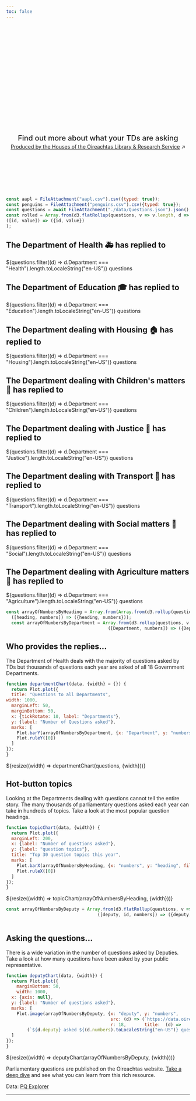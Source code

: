 ```yaml
---
toc: false
---
```


<style>

.hero {
  display: flex;
  flex-direction: column;
  align-items: center;
  font-family: var(--IBM-Plex-Sans);
  margin: 4rem 0 8rem;
  text-wrap: balance;
  text-align: center;
}

.hero h1 {
  margin: 2rem 0;
  max-width: none;
  font-size: 14vw;
  font-weight: 900;
  line-height: 1;
  background: linear-gradient(30deg, var(--theme-foreground-focus), currentColor);
  -webkit-background-clip: text;
  -webkit-text-fill-color: transparent;
  background-clip: text;
}

.hero h2 {
  margin: 0;
  max-width: 34em;
  font-size: 20px;
  font-style: initial;
  font-weight: 500;
  line-height: 1.5;
  color: var(--theme-foreground-muted);
}

@media (min-width: 640px) {
  .hero h1 {
    font-size: 90px;
  }
}

</style>

<div class="hero">
  <h1>PQ Dashboards</h1>
  <h2>Find out more about what your TDs are asking</h2>
  <a href="https://www.oireachtas.ie/en/how-parliament-is-run/houses-of-the-oireachtas-service/library-and-research-service/">Produced by the Houses of the Oireachtas Library & Research Service<span style="display: inline-block; margin-left: 0.25rem;">↗︎</span></a>
</div>

```js
const aapl = FileAttachment("aapl.csv").csv({typed: true});
const penguins = FileAttachment("penguins.csv").csv({typed: true});
const questions = await FileAttachment("./data/Questions.json").json();
const rolled = Array.from(d3.flatRollup(questions, v => v.length, d => d.Heading), 
([id, value]) => ({id, value})
);
```

<div class="grid grid-cols-4">
  <div class="card">
    <h2>The Department of <strong>Health</strong> 🚑 has replied to</h2>
    <span class="big">${questions.filter((d) => d.Department === "Health").length.toLocaleString("en-US")} questions</span>
  </div>
   <div class="card">
    <h2>The Department of <strong>Education</strong> 🎓 has replied to</h2>
    <span class="big">${questions.filter((d) => d.Department === "Education").length.toLocaleString("en-US")} questions</span>
  </div>
  <div class="card">
    <h2>The Department dealing with <strong>Housing</strong> 🏠 has replied to<span class="muted"></span></h2>
    <span class="big">${questions.filter((d) => d.Department === "Housing").length.toLocaleString("en-US")} questions</span>
  </div>
  <div class="card">
    <h2>The Department dealing with <strong>Children</strong>'s matters 👶 has replied to</h2>
    <span class="big">${questions.filter((d) => d.Department === "Children").length.toLocaleString("en-US")} questions</span>
  </div>
  <div class="card">
    <h2>The Department dealing with <strong>Justice</strong> 👮 has replied to</h2>
    <span class="big">${questions.filter((d) => d.Department === "Justice").length.toLocaleString("en-US")} questions</span>
  </div>
  <div class="card">
    <h2>The Department dealing with <strong>Transport</strong> 🚉 has replied to</h2>
    <span class="big">${questions.filter((d) => d.Department === "Transport").length.toLocaleString("en-US")} questions</span>
  </div>
  <div class="card">
    <h2>The Department dealing with <strong>Social</strong> matters 🤱 has replied to</h2>
    <span class="big">${questions.filter((d) => d.Department === "Social").length.toLocaleString("en-US")} questions</span>
  </div>
  <div class="card">
    <h2>The Department dealing with <strong>Agriculture</strong> matters 🚜 has replied to</h2>
    <span class="big">${questions.filter((d) => d.Department === "Agriculture").length.toLocaleString("en-US")} questions</span>
  </div>
</div>

```js
const arrayOfNumbersByHeading = Array.from(Array.from(d3.rollup(questions, v => v.length, d => d.Heading)).slice().sort((a, b) => d3.descending(a[1], b[1])).slice(0,30),
  ([heading, numbers]) => ({heading, numbers}));
  const arrayOfNumbersByDepartment = Array.from(d3.rollup(questions, v => v.length, d => d.Department), 
                                       ([Department, numbers]) => ({Department, numbers}))
```


## Who provides the replies...

The Department of Health deals with the majority of questions asked by TDs but thousands of questions each year are asked of all 18 Government Departments.
```js
function departmentChart(data, {width} = {}) {
  return Plot.plot({
  title: "Questions to all Departments",
width: 1000,
  marginLeft: 50,
  marginBottom: 50,
  x: {tickRotate: 10, label: "Departments"},
  y: {label: "Number of Questions asked"},
  marks: [
    Plot.barY(arrayOfNumbersByDepartment, {x: "Department", y: "numbers", fill: "Department", tip: true}),
    Plot.ruleY([0])
  ]
});
}
```

<div class="grid grid-cols-1">
  <div class="card">
    ${resize((width) => departmentChart(questions, {width}))}
  </div>
</div>

## Hot-button topics
Looking at the Departments dealing with questions cannot tell the entire story. The many thousands of parliamentary questions asked each year can take in hundreds of topics. Take a look at the most popular question headings.

```js
function topicChart(data, {width}) {
  return Plot.plot({
  marginLeft: 200,
  x: {label: "Number of questions asked"},
  y: {label: "question topics"},
  title: "Top 30 question topics this year",
  marks: [
    Plot.barX(arrayOfNumbersByHeading, {x: "numbers", y: "heading", fill: "numbers", tip: true, sort: {y: "x", reverse: true}}),
    Plot.ruleX([0])
  ]
});
}
```

<div class="grid grid-cols-1">
  <div class="card">
    ${resize((width) => topicChart(arrayOfNumbersByHeading, {width}))}
  </div>
</div>

```js
const arrayOfNumbersByDeputy = Array.from(d3.flatRollup(questions, v => v.length, d => d.Deputy, d => d.memberCode),
                                   ([deputy, id, numbers]) => ({deputy, id, numbers}));
                                  
```

## Asking the questions...
There is a wide variation in the number of questions asked by Deputies. Take a look at how many questions have been asked by your public representative.

```js
function deputyChart(data, {width}) {
  return Plot.plot({
    marginBottom: 50,
    width: 1000,
  x: {axis: null},
  y: {label: "Number of questions asked"},
  marks: [
    Plot.image(arrayOfNumbersByDeputy, {x: "deputy", y: "numbers",
                                        src: (d) => (`https://data.oireachtas.ie/ie/oireachtas/member/id/${d.id}/image/thumb`),
                                        r: 18,       title:  (d) =>
        (`${d.deputy} asked ${(d.numbers).toLocaleString("en-US")} questions this year`)})
  ]
});
}
```

<div class="grid grid-cols-1">
  <div class="card">
    ${resize((width) => deputyChart(arrayOfNumbersByDeputy, {width}))}
  </div>
</div>

Parliamentary questions are published on the Oireachtas website. [Take a deep dive](https://www.oireachtas.ie/en/debates/questions) and see what you can learn from this rich resource.

Data: [PQ Explorer](https://www.oireachtas.ie/pq-explorer)

---
